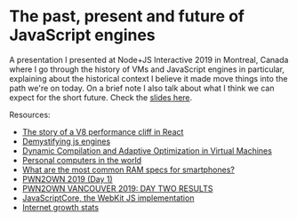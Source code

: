# The past, present and future of JavaScript engines

A presentation I presented at Node+JS Interactive 2019 in Montreal, Canada where I go through the history of VMs and JavaScript engines in particular, explaining about the historical context I believe it made move things into the path we're on today. On a brief note I also talk about what I think we can expect for the short future. Check the [slides here](https://slides.com/a0viedo/the-past-present-and-future-of-js-engines).

Resources: 
- [The story of a V8 performance cliff in React](https://v8.dev/blog/react-cliff)
- [Demystifying js engines](https://github.com/a0viedo/demystifying-js-engines)
- [Dynamic Compilation and Adaptive Optimization in Virtual Machines](https://www.complang.tuwien.ac.at/andi/ACACES06.pdf)
- [Personal computers in the world](http://stats.areppim.com/stats/stats_pcxfcst.htm)
- [What are the most common RAM specs for smartphones?](https://mobiforge.com/news-comment/what-are-the-most-common-ram-specs-for-smartphones)
- [PWN2OWN 2019 (Day 1)](https://gbhackers.com/pwn2own-2019-day-1/)
- [PWN2OWN VANCOUVER 2019: DAY TWO RESULTS](https://www.zerodayinitiative.com/blog/2019/3/21/pwn2own-vancouver-2019-day-two-results)
- [JavaScriptCore, the WebKit JS implementation](https://wingolog.org/archives/2011/10/28/javascriptcore-the-webkit-js-implementation)
- [Internet growth stats](https://internetworldstats.com/emarketing.htm)